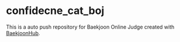 # confidecne_cat_boj
This is a auto push repository for Baekjoon Online Judge created with [BaekjoonHub](https://github.com/BaekjoonHub/BaekjoonHub).

